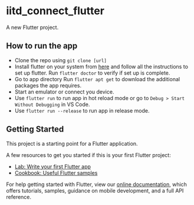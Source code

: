 # iitd_connect_flutter

A new Flutter project.

## How to run the app

- Clone the repo using `git clone [url]`
- Install flutter on your system from [here](https://flutter.dev/docs/get-started/install) and follow all the instructions to set up flutter. Run `flutter doctor` to verify if set up is complete.
- Go to app directory Run `flutter apt get` to download the additional packages the app requires.
- Start an emulator or connect you device.
- Use `flutter run` to run app in hot reload mode or go to `Debug > Start Without Debugging` in VS Code.
- Use `flutter run --release` to run app in release mode.

## Getting Started

This project is a starting point for a Flutter application.

A few resources to get you started if this is your first Flutter project:

- [Lab: Write your first Flutter app](https://flutter.dev/docs/get-started/codelab)
- [Cookbook: Useful Flutter samples](https://flutter.dev/docs/cookbook)

For help getting started with Flutter, view our 
[online documentation](https://flutter.dev/docs), which offers tutorials, 
samples, guidance on mobile development, and a full API reference.
